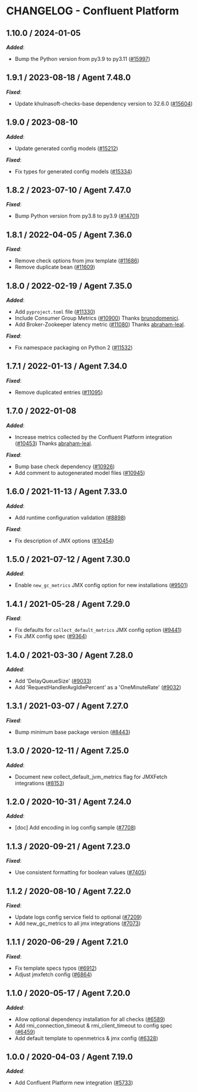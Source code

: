 # CHANGELOG - Confluent Platform

<!-- towncrier release notes start -->

## 1.10.0 / 2024-01-05

***Added***:

* Bump the Python version from py3.9 to py3.11 ([#15997](https://github.com/KhulnaSoft/integrations-core/pull/15997))

## 1.9.1 / 2023-08-18 / Agent 7.48.0

***Fixed***:

* Update khulnasoft-checks-base dependency version to 32.6.0 ([#15604](https://github.com/KhulnaSoft/integrations-core/pull/15604))

## 1.9.0 / 2023-08-10

***Added***:

* Update generated config models ([#15212](https://github.com/KhulnaSoft/integrations-core/pull/15212))

***Fixed***:

* Fix types for generated config models ([#15334](https://github.com/KhulnaSoft/integrations-core/pull/15334))

## 1.8.2 / 2023-07-10 / Agent 7.47.0

***Fixed***:

* Bump Python version from py3.8 to py3.9 ([#14701](https://github.com/KhulnaSoft/integrations-core/pull/14701))

## 1.8.1 / 2022-04-05 / Agent 7.36.0

***Fixed***:

* Remove check options from jmx template ([#11686](https://github.com/KhulnaSoft/integrations-core/pull/11686))
* Remove duplicate bean ([#11609](https://github.com/KhulnaSoft/integrations-core/pull/11609))

## 1.8.0 / 2022-02-19 / Agent 7.35.0

***Added***:

* Add `pyproject.toml` file ([#11330](https://github.com/KhulnaSoft/integrations-core/pull/11330))
* Include Consumer Group Metrics ([#10900](https://github.com/KhulnaSoft/integrations-core/pull/10900)) Thanks [brunodomenici](https://github.com/brunodomenici).
* Add Broker-Zookeeper latency metric ([#11080](https://github.com/KhulnaSoft/integrations-core/pull/11080)) Thanks [abraham-leal](https://github.com/abraham-leal).

***Fixed***:

* Fix namespace packaging on Python 2 ([#11532](https://github.com/KhulnaSoft/integrations-core/pull/11532))

## 1.7.1 / 2022-01-13 / Agent 7.34.0

***Fixed***:

* Remove duplicated entries ([#11095](https://github.com/KhulnaSoft/integrations-core/pull/11095))

## 1.7.0 / 2022-01-08

***Added***:

* Increase metrics collected by the Confluent Platform integration ([#10453](https://github.com/KhulnaSoft/integrations-core/pull/10453)) Thanks [abraham-leal](https://github.com/abraham-leal).

***Fixed***:

* Bump base check dependency ([#10926](https://github.com/KhulnaSoft/integrations-core/pull/10926))
* Add comment to autogenerated model files ([#10945](https://github.com/KhulnaSoft/integrations-core/pull/10945))

## 1.6.0 / 2021-11-13 / Agent 7.33.0

***Added***:

* Add runtime configuration validation ([#8898](https://github.com/KhulnaSoft/integrations-core/pull/8898))

***Fixed***:

* Fix description of JMX options ([#10454](https://github.com/KhulnaSoft/integrations-core/pull/10454))

## 1.5.0 / 2021-07-12 / Agent 7.30.0

***Added***:

* Enable `new_gc_metrics` JMX config option for new installations ([#9501](https://github.com/KhulnaSoft/integrations-core/pull/9501))

## 1.4.1 / 2021-05-28 / Agent 7.29.0

***Fixed***:

* Fix defaults for `collect_default_metrics` JMX config option ([#9441](https://github.com/KhulnaSoft/integrations-core/pull/9441))
* Fix JMX config spec ([#9364](https://github.com/KhulnaSoft/integrations-core/pull/9364))

## 1.4.0 / 2021-03-30 / Agent 7.28.0

***Added***:

* Add 'DelayQueueSize' ([#9033](https://github.com/KhulnaSoft/integrations-core/pull/9033))
* Add 'RequestHandlerAvgIdlePercent' as a 'OneMinuteRate' ([#9032](https://github.com/KhulnaSoft/integrations-core/pull/9032))

## 1.3.1 / 2021-03-07 / Agent 7.27.0

***Fixed***:

* Bump minimum base package version ([#8443](https://github.com/KhulnaSoft/integrations-core/pull/8443))

## 1.3.0 / 2020-12-11 / Agent 7.25.0

***Added***:

* Document new collect_default_jvm_metrics flag for JMXFetch integrations ([#8153](https://github.com/KhulnaSoft/integrations-core/pull/8153))

## 1.2.0 / 2020-10-31 / Agent 7.24.0

***Added***:

* [doc] Add encoding in log config sample ([#7708](https://github.com/KhulnaSoft/integrations-core/pull/7708))

## 1.1.3 / 2020-09-21 / Agent 7.23.0

***Fixed***:

* Use consistent formatting for boolean values ([#7405](https://github.com/KhulnaSoft/integrations-core/pull/7405))

## 1.1.2 / 2020-08-10 / Agent 7.22.0

***Fixed***:

* Update logs config service field to optional ([#7209](https://github.com/KhulnaSoft/integrations-core/pull/7209))
* Add new_gc_metrics to all jmx integrations ([#7073](https://github.com/KhulnaSoft/integrations-core/pull/7073))

## 1.1.1 / 2020-06-29 / Agent 7.21.0

***Fixed***:

* Fix template specs typos ([#6912](https://github.com/KhulnaSoft/integrations-core/pull/6912))
* Adjust jmxfetch config ([#6864](https://github.com/KhulnaSoft/integrations-core/pull/6864))

## 1.1.0 / 2020-05-17 / Agent 7.20.0

***Added***:

* Allow optional dependency installation for all checks ([#6589](https://github.com/KhulnaSoft/integrations-core/pull/6589))
* Add rmi_connection_timeout & rmi_client_timeout to config spec ([#6459](https://github.com/KhulnaSoft/integrations-core/pull/6459))
* Add default template to openmetrics & jmx config ([#6328](https://github.com/KhulnaSoft/integrations-core/pull/6328))

## 1.0.0 / 2020-04-03 / Agent 7.19.0

***Added***:

* Add Confluent Platform new integration ([#5733](https://github.com/KhulnaSoft/integrations-core/pull/5733))
